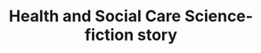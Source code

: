 ---
hackday: "17-manchester"
title: "Health and Social Care Science-fiction story"
summary: "The short-story is being written in response to Writing the Future, the leading science fiction prize for health and health care.

Using a series of vignettes, our story focuses on the development and evolution of Life AI, as a highly disruptive personal health technology over the next 80 years to 2100, exploring its social impact, both intended and unintended.

Having begun the 10,000 word story at NHS Hackday we will complete it by the 8 August deadline and donate half of our £10,000 prize to support future NHS Hackday events."
team:
  - "@lucillevalentin"
  - "@digitalhealth2"
  - "Christine"
  - "Rhidian Bramley"
  - "and many other attendees at NHS Hackday Manchester, 15-16 July"
links:
  - website: "https://docs.google.com/document/d/1ubsICdvuRZPgWVdQd91P14KorCxjtS0LwRfL1D83Flg/edit?usp=sharing"
---